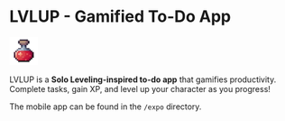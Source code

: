 # LVLUP - Gamified To-Do App

<img src='./expo/assets/pot.png' width='50' alt='logo'>

LVLUP is a **Solo Leveling-inspired to-do app** that gamifies productivity. Complete tasks, gain XP, and level up your character as you progress!

The mobile app can be found in the `/expo` directory.
